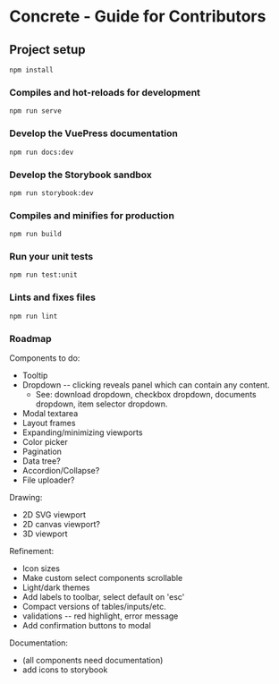 # Concrete - Guide for Contributors

## Project setup
```
npm install
```

### Compiles and hot-reloads for development
```
npm run serve
```

### Develop the VuePress documentation
```
npm run docs:dev
```

### Develop the Storybook sandbox
```
npm run storybook:dev
```

### Compiles and minifies for production
```
npm run build
```

### Run your unit tests
```
npm run test:unit
```

### Lints and fixes files
```
npm run lint
```

### Roadmap

Components to do:
  * Tooltip
  * Dropdown -- clicking reveals panel which can contain any content.
    - See: download dropdown, checkbox dropdown, documents dropdown, item selector dropdown.
  * Modal textarea
  * Layout frames
  * Expanding/minimizing viewports
  * Color picker
  * Pagination
  * Data tree?
  * Accordion/Collapse?
  * File uploader?

Drawing:
  * 2D SVG viewport
  * 2D canvas viewport?
  * 3D viewport

Refinement:
  * Icon sizes
  * Make custom select components scrollable
  * Light/dark themes
  * Add labels to toolbar, select default on 'esc'
  * Compact versions of tables/inputs/etc.
  * validations -- red highlight, error message
  * Add confirmation buttons to modal

Documentation:
  * (all components need documentation)
  * add icons to storybook
